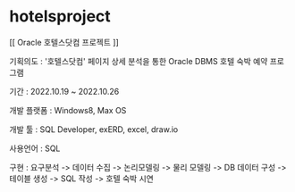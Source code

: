 # hotelsproject
[[ Oracle 호텔스닷컴 프로젝트 ]]

기획의도 : '호텔스닷컴' 페이지 상세 분석을 통한 Oracle DBMS 호텔 숙박 예약 프로그램

기간 : 2022.10.19 ~ 2022.10.26

개발 플랫폼 : Windows8, Max OS

개발 툴 : SQL Developer, exERD, excel, draw.io

사용언어 : SQL
 
구현 : 요구분석 -> 데이터 수집 -> 논리모델링 -> 물리 모델링 -> DB 데이터 구성 -> 테이블 생성 -> SQL 작성 -> 호텔 숙박 시연

